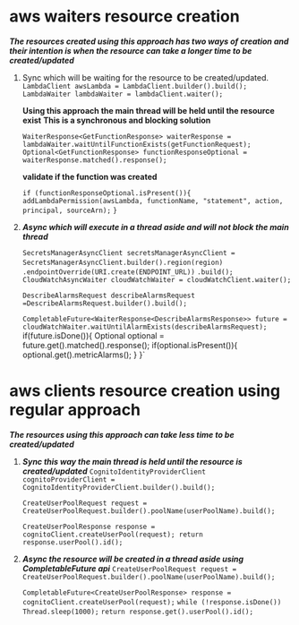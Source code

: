 # aws waiters resource creation
***The resources created using this approach has two ways of creation and their intention is when the resource can take a longer time to be created/updated***
1. Sync which will be waiting for the resource to be created/updated.
     `LambdaClient awsLambda = LambdaClient.builder().build();`
      `LambdaWaiter lambdaWaiter = lambdaClient.waiter();`
     
     **Using this approach the main thread will be held until the resource exist**
     **This is a synchronous and blocking solution**
     
     `WaiterResponse<GetFunctionResponse> waiterResponse =  lambdaWaiter.waitUntilFunctionExists(getFunctionRequest);`
      `Optional<GetFunctionResponse> functionResponseOptional = waiterResponse.matched().response();`
     
     **validate if the function was created**
     
     `if (functionResponseOptional.isPresent()){`
          `addLambdaPermission(awsLambda, functionName, "statement", action, principal, sourceArn);`
      `}`
2. ***Async which will execute in a thread aside and will not block the main thread***

    `SecretsManagerAsyncClient secretsManagerAsyncClient = SecretsManagerAsyncClient.builder().region(region)`
       ` .endpointOverride(URI.create(ENDPOINT_URL))`
        `.build();`
     `CloudWatchAsyncWaiter cloudWatchWaiter = cloudWatchClient.waiter();`

     `DescribeAlarmsRequest describeAlarmsRequest =DescribeAlarmsRequest.builder().build();`

     `CompletableFuture<WaiterResponse<DescribeAlarmsResponse>> future = cloudWatchWaiter.waitUntilAlarmExists(describeAlarmsRequest);
      `if(future.isDone()){
       Optional<DescribeAlarmsResponse> optional = future.get().matched().response();
        if(optional.isPresent()){
          optional.get().metricAlarms();
        }
      }`
# aws clients resource creation using regular approach
***The resources using this approach can take less time to be created/updated***
1. ***Sync this way the main thread is held until the resource is created/updated***
    `CognitoIdentityProviderClient cognitoProviderClient = CognitoIdentityProviderClient.builder().build();`

    `CreateUserPoolRequest request = CreateUserPoolRequest.builder().poolName(userPoolName).build();`

   `CreateUserPoolResponse response = cognitoClient.createUserPool(request);
      return response.userPool().id();`
2. ***Async the resource will be created in a thread aside using CompletableFuture api***
    `CreateUserPoolRequest request = CreateUserPoolRequest.builder().poolName(userPoolName).build();`

      `CompletableFuture<CreateUserPoolResponse> response = cognitoClient.createUserPool(request);`
      `while (!response.isDone()) Thread.sleep(1000);`
      `return response.get().userPool().id();`
    

